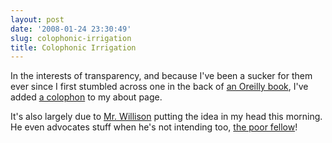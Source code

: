 ```yaml
---
layout: post
date: '2008-01-24 23:30:49'
slug: colophonic-irrigation
title: Colophonic Irrigation
---
```


In the interests of transparency, and because I've been a sucker for them ever since I first stumbled across one in the back of [an Oreilly book](http://www.oreilly.com/catalog/dhtmlref/index.html), I've added [a colophon](/about/) to my about page.

It's also largely due to [Mr. Willison](http://simonwillison.net/2008/Jan/23/colophon/) putting the idea in my head this morning. He even advocates stuff when he's not intending too, [the poor fellow](http://twitter.com/simonw/statuses/635693772)!